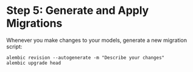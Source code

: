 # Step 5: Generate and Apply Migrations

Whenever you make changes to your models, generate a new migration script:

```shell
alembic revision --autogenerate -m "Describe your changes"
alembic upgrade head
```
